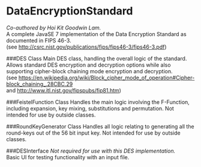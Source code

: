 DataEncryptionStandard
======================

_Co-authored by Hoi Kit Goodwin Lam._<br />
A complete JavaSE 7 implementation of the Data Encryption Standard as documented in FIPS 46-3.<br />
(see http://csrc.nist.gov/publications/fips/fips46-3/fips46-3.pdf)

###DES Class
Main DES class, handling the overall logic of the standard. Allows standard DES encryption and
decryption options while also supporting cipher-block chaining mode encryption and decryption.<br />
(see https://en.wikipedia.org/wiki/Block_cipher_mode_of_operation#Cipher-block_chaining_.28CBC.29<br />
and http://www.itl.nist.gov/fipspubs/fip81.htm)

###FeistelFunction Class
Handles the main logic involving the F-Function, including expansion, key mixing, substitutions
and permutation. Not intended for use by outside classes.

###RoundKeyGenerator Class
Handles all logic relating to generating all the round-keys out of the 56 bit input key. Not intended
for use by outside classes.

###DESInterface
_Not required for use with this DES implementation._<br />
Basic UI for testing functionality with an input file.
